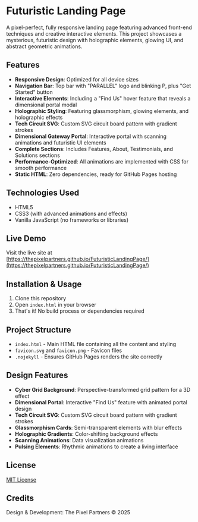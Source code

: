 # Futuristic Landing Page

A pixel-perfect, fully responsive landing page featuring advanced front-end techniques and creative interactive elements. This project showcases a mysterious, futuristic design with holographic elements, glowing UI, and abstract geometric animations.

## Features

- **Responsive Design**: Optimized for all device sizes
- **Navigation Bar**: Top bar with "PARALLEL" logo and blinking P, plus "Get Started" button
- **Interactive Elements**: Including a "Find Us" hover feature that reveals a dimensional portal modal
- **Holographic Styling**: Featuring glassmorphism, glowing elements, and holographic effects
- **Tech Circuit SVG**: Custom SVG circuit board pattern with gradient strokes
- **Dimensional Gateway Portal**: Interactive portal with scanning animations and futuristic UI elements
- **Complete Sections**: Includes Features, About, Testimonials, and Solutions sections
- **Performance-Optimized**: All animations are implemented with CSS for smooth performance
- **Static HTML**: Zero dependencies, ready for GitHub Pages hosting

## Technologies Used

- HTML5
- CSS3 (with advanced animations and effects)
- Vanilla JavaScript (no frameworks or libraries)

## Live Demo

Visit the live site at [https://thepixelpartners.github.io/FuturisticLandingPage/](https://thepixelpartners.github.io/FuturisticLandingPage/)

## Installation & Usage

1. Clone this repository
2. Open `index.html` in your browser
3. That's it! No build process or dependencies required

## Project Structure

- `index.html` - Main HTML file containing all the content and styling
- `favicon.svg` and `favicon.png` - Favicon files
- `.nojekyll` - Ensures GitHub Pages renders the site correctly

## Design Features

- **Cyber Grid Background**: Perspective-transformed grid pattern for a 3D effect
- **Dimensional Portal**: Interactive "Find Us" feature with animated portal design
- **Tech Circuit SVG**: Custom SVG circuit board pattern with gradient strokes
- **Glassmorphism Cards**: Semi-transparent elements with blur effects
- **Holographic Gradients**: Color-shifting background effects
- **Scanning Animations**: Data visualization animations
- **Pulsing Elements**: Rhythmic animations to create a living interface

## License

[MIT License](LICENSE)

## Credits

Design & Development: The Pixel Partners © 2025
